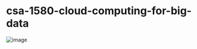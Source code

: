 # csa-1580-cloud-computing-for-big-data
![image](https://user-images.githubusercontent.com/114128307/235281949-7e83cebe-77d4-418f-8acf-472b490d26b5.png)
